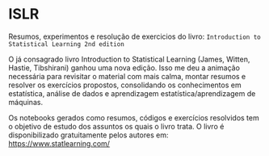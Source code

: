 # ISLR
Resumos, experimentos e resolução de exercicios do livro: `Introduction to Statistical Learning 2nd edition`

O já consagrado livro Introduction to Statistical Learning (James, Witten, Hastie, Tibshirani) ganhou uma nova edição. Isso me deu a animação necessária para revisitar o material com mais calma, montar resumos e resolver os exercícios propostos, consolidando os conhecimentos em estatística, análise de dados e aprendizagem estatística/aprendizagem de máquinas.

Os notebooks gerados como resumos, códigos e exercícios resolvidos tem o objetivo de estudo dos assuntos os quais o livro trata.
O livro é disponibilizado gratuitamente pelos autores em: https://www.statlearning.com/
